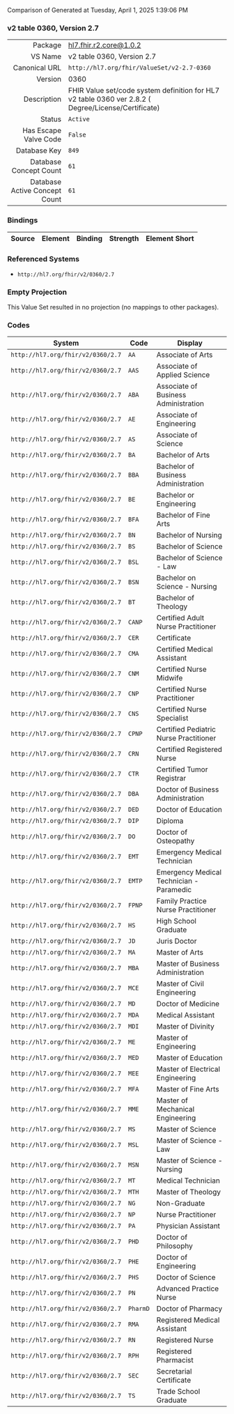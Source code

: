 Comparison of 
Generated at Tuesday, April 1, 2025 1:39:06 PM

### v2 table 0360, Version 2.7

|      |     |
| ---: | --- |
| Package | hl7.fhir.r2.core@1.0.2 |
| VS Name | v2 table 0360, Version 2.7 |
| Canonical URL | `http://hl7.org/fhir/ValueSet/v2-2.7-0360` |
| Version | 0360 |
| Description | FHIR Value set/code system definition for HL7 v2 table 0360 ver 2.8.2 ( Degree/License/Certificate) |
| Status | `Active` |
| Has Escape Valve Code | `False` |
| Database Key | `849` |
| Database Concept Count | `61` |
| Database Active Concept Count | `61` |
### Bindings

| Source | Element | Binding | Strength | Element Short |
| ------ | ------- | ------- | -------- | ------------- |

### Referenced Systems

* `http://hl7.org/fhir/v2/0360/2.7`
### Empty Projection

This Value Set resulted in no projection (no mappings to other packages).

### Codes

| System | Code | Display |
| ------ | ---- | ------- |
| `http://hl7.org/fhir/v2/0360/2.7` | `AA` | Associate of Arts |
| `http://hl7.org/fhir/v2/0360/2.7` | `AAS` | Associate of Applied Science |
| `http://hl7.org/fhir/v2/0360/2.7` | `ABA` | Associate of Business Administration |
| `http://hl7.org/fhir/v2/0360/2.7` | `AE` | Associate of Engineering |
| `http://hl7.org/fhir/v2/0360/2.7` | `AS` | Associate of Science |
| `http://hl7.org/fhir/v2/0360/2.7` | `BA` | Bachelor of Arts |
| `http://hl7.org/fhir/v2/0360/2.7` | `BBA` | Bachelor of Business Administration |
| `http://hl7.org/fhir/v2/0360/2.7` | `BE` | Bachelor or Engineering |
| `http://hl7.org/fhir/v2/0360/2.7` | `BFA` | Bachelor of Fine Arts |
| `http://hl7.org/fhir/v2/0360/2.7` | `BN` | Bachelor of Nursing |
| `http://hl7.org/fhir/v2/0360/2.7` | `BS` | Bachelor of Science |
| `http://hl7.org/fhir/v2/0360/2.7` | `BSL` | Bachelor of Science - Law |
| `http://hl7.org/fhir/v2/0360/2.7` | `BSN` | Bachelor on Science - Nursing |
| `http://hl7.org/fhir/v2/0360/2.7` | `BT` | Bachelor of Theology |
| `http://hl7.org/fhir/v2/0360/2.7` | `CANP` | Certified Adult Nurse Practitioner |
| `http://hl7.org/fhir/v2/0360/2.7` | `CER` | Certificate |
| `http://hl7.org/fhir/v2/0360/2.7` | `CMA` | Certified Medical Assistant |
| `http://hl7.org/fhir/v2/0360/2.7` | `CNM` | Certified Nurse Midwife |
| `http://hl7.org/fhir/v2/0360/2.7` | `CNP` | Certified Nurse Practitioner |
| `http://hl7.org/fhir/v2/0360/2.7` | `CNS` | Certified Nurse Specialist |
| `http://hl7.org/fhir/v2/0360/2.7` | `CPNP` | Certified Pediatric Nurse Practitioner |
| `http://hl7.org/fhir/v2/0360/2.7` | `CRN` | Certified Registered Nurse |
| `http://hl7.org/fhir/v2/0360/2.7` | `CTR` | Certified Tumor Registrar |
| `http://hl7.org/fhir/v2/0360/2.7` | `DBA` | Doctor of Business Administration |
| `http://hl7.org/fhir/v2/0360/2.7` | `DED` | Doctor of Education |
| `http://hl7.org/fhir/v2/0360/2.7` | `DIP` | Diploma |
| `http://hl7.org/fhir/v2/0360/2.7` | `DO` | Doctor of Osteopathy |
| `http://hl7.org/fhir/v2/0360/2.7` | `EMT` | Emergency Medical Technician |
| `http://hl7.org/fhir/v2/0360/2.7` | `EMTP` | Emergency Medical Technician - Paramedic |
| `http://hl7.org/fhir/v2/0360/2.7` | `FPNP` | Family Practice Nurse Practitioner |
| `http://hl7.org/fhir/v2/0360/2.7` | `HS` | High School Graduate |
| `http://hl7.org/fhir/v2/0360/2.7` | `JD` | Juris Doctor |
| `http://hl7.org/fhir/v2/0360/2.7` | `MA` | Master of Arts |
| `http://hl7.org/fhir/v2/0360/2.7` | `MBA` | Master of Business Administration |
| `http://hl7.org/fhir/v2/0360/2.7` | `MCE` | Master of Civil Engineering |
| `http://hl7.org/fhir/v2/0360/2.7` | `MD` | Doctor of Medicine |
| `http://hl7.org/fhir/v2/0360/2.7` | `MDA` | Medical Assistant |
| `http://hl7.org/fhir/v2/0360/2.7` | `MDI` | Master of Divinity |
| `http://hl7.org/fhir/v2/0360/2.7` | `ME` | Master of Engineering |
| `http://hl7.org/fhir/v2/0360/2.7` | `MED` | Master of Education |
| `http://hl7.org/fhir/v2/0360/2.7` | `MEE` | Master of Electrical Engineering |
| `http://hl7.org/fhir/v2/0360/2.7` | `MFA` | Master of Fine Arts |
| `http://hl7.org/fhir/v2/0360/2.7` | `MME` | Master of Mechanical Engineering |
| `http://hl7.org/fhir/v2/0360/2.7` | `MS` | Master of Science |
| `http://hl7.org/fhir/v2/0360/2.7` | `MSL` | Master of Science - Law |
| `http://hl7.org/fhir/v2/0360/2.7` | `MSN` | Master of Science - Nursing |
| `http://hl7.org/fhir/v2/0360/2.7` | `MT` | Medical Technician |
| `http://hl7.org/fhir/v2/0360/2.7` | `MTH` | Master of Theology |
| `http://hl7.org/fhir/v2/0360/2.7` | `NG` | Non-Graduate |
| `http://hl7.org/fhir/v2/0360/2.7` | `NP` | Nurse Practitioner |
| `http://hl7.org/fhir/v2/0360/2.7` | `PA` | Physician Assistant |
| `http://hl7.org/fhir/v2/0360/2.7` | `PHD` | Doctor of Philosophy |
| `http://hl7.org/fhir/v2/0360/2.7` | `PHE` | Doctor of Engineering |
| `http://hl7.org/fhir/v2/0360/2.7` | `PHS` | Doctor of Science |
| `http://hl7.org/fhir/v2/0360/2.7` | `PN` | Advanced Practice Nurse |
| `http://hl7.org/fhir/v2/0360/2.7` | `PharmD` | Doctor of Pharmacy |
| `http://hl7.org/fhir/v2/0360/2.7` | `RMA` | Registered Medical Assistant |
| `http://hl7.org/fhir/v2/0360/2.7` | `RN` | Registered Nurse |
| `http://hl7.org/fhir/v2/0360/2.7` | `RPH` | Registered Pharmacist |
| `http://hl7.org/fhir/v2/0360/2.7` | `SEC` | Secretarial Certificate |
| `http://hl7.org/fhir/v2/0360/2.7` | `TS` | Trade School Graduate |
